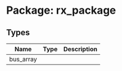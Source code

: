 # Package: rx_package

## Types

| Name      | Type | Description |
| --------- | ---- | ----------- |
| bus_array |      |             |

